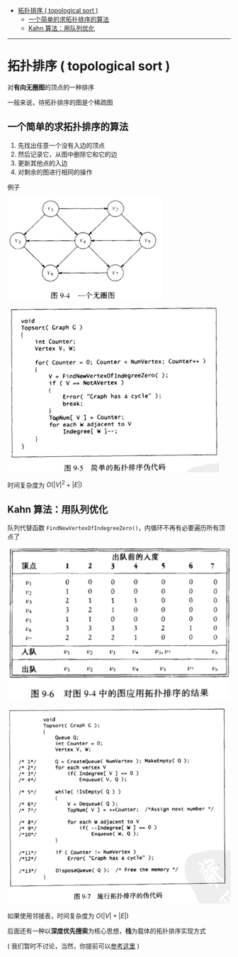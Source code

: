- [拓扑排序 ( topological sort )](#拓扑排序--topological-sort-)
  - [一个简单的求拓扑排序的算法](#一个简单的求拓扑排序的算法)
  - [Kahn 算法：用队列优化](#kahn-算法用队列优化)

---

# 拓扑排序 ( topological sort )

对**有向无圈图**的顶点的一种排序

一般来说，待拓扑排序的图是个稀疏图

## 一个简单的求拓扑排序的算法

1. 先找出任意一个没有入边的顶点
2. 然后记录它，从图中删除它和它的边
3. 更新其他点的入边
4. 对剩余的图进行相同的操作

例子

![](image/2021-12-15-18-08-03.png)

![](image/2021-12-15-18-04-28.png)

时间复杂度为 $O({|V|}^2+|E|)$

## Kahn 算法：用队列优化

队列代替函数 `FindNewVertexOfIndegreeZero()`，内循环不再有必要遍历所有顶点了

![](image/2021-12-15-18-04-52.png)

![](image/2021-12-15-18-05-03.png)

如果使用邻接表，时间复杂度为 $O(|V|+|E|)$

后面还有一种以**深度优先搜索**为核心思想，**栈**为载体的拓扑排序实现方式

( 我们暂时不讨论，当然，你提前可以[参考这里](https://www.geeksforgeeks.org/topological-sorting/) )